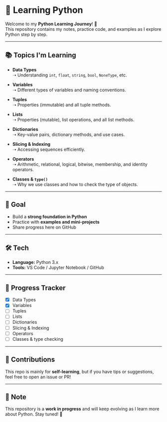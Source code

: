 # 🚀 Learning Python

Welcome to my **Python Learning Journey**! 🐍  
This repository contains my notes, practice code, and examples as I explore Python step by step.

---

## 📚 Topics I'm Learning

- **Data Types**  
  ➝ Understanding `int`, `float`, `string`, `bool`, `NoneType`, etc.

- **Variables**  
  ➝ Different types of variables and naming conventions.

- **Tuples**  
  ➝ Properties (immutable) and all tuple methods.

- **Lists**  
  ➝ Properties (mutable), list operations, and all list methods.

- **Dictionaries**  
  ➝ Key-value pairs, dictionary methods, and use cases.

- **Slicing & Indexing**  
  ➝ Accessing sequences efficiently.

- **Operators**  
  ➝ Arithmetic, relational, logical, bitwise, membership, and identity operators.

- **Classes & `type()`**  
  ➝ Why we use classes and how to check the type of objects.

---

## 🎯 Goal

- Build a **strong foundation in Python**  
- Practice with **examples and mini-projects**  
- Share progress here on GitHub  

---

## 🛠️ Tech

- **Language:** Python 3.x  
- **Tools:** VS Code / Jupyter Notebook / GitHub  

---

## 🌱 Progress Tracker

- [x] Data Types  
- [x] Variables  
- [ ] Tuples  
- [ ] Lists  
- [ ] Dictionaries  
- [ ] Slicing & Indexing  
- [ ] Operators  
- [ ] Classes & type checking  

---

## 🤝 Contributions

This repo is mainly for **self-learning**, but if you have tips or suggestions, feel free to open an issue or PR!  

---

## 📌 Note

This repository is a **work in progress** and will keep evolving as I learn more about Python. Stay tuned! 🚀
